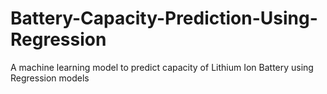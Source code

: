 # Battery-Capacity-Prediction-Using-Regression
A machine learning model to predict capacity of Lithium Ion Battery using Regression models
